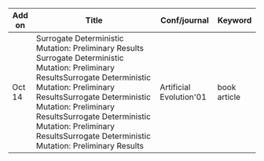 | Add on | Title                                                 | Conf/journal            | Keyword      |
|--------|-------------|-------------------------|--------------|
| Oct 14 | Surrogate Deterministic Mutation: Preliminary Results Surrogate Deterministic Mutation: Preliminary ResultsSurrogate Deterministic Mutation: Preliminary ResultsSurrogate Deterministic Mutation: Preliminary ResultsSurrogate Deterministic Mutation: Preliminary ResultsSurrogate Deterministic Mutation: Preliminary Results| Artificial Evolution'01 | book article |
